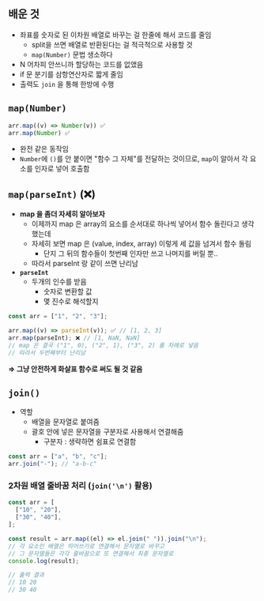 ## 배운 것

- 좌표를 숫자로 된 이차원 배열로 바꾸는 걸 한줄에 해서 코드를 줄임
  - split을 쓰면 배열로 반환된다는 걸 적극적으로 사용할 것
  - `map(Number)` 문법 생소하다
- N 어차피 안쓰니까 할당하는 코드를 없앴음
- if 문 분기를 삼항연산자로 짧게 줄임
- 출력도 `join` 을 통해 한방에 수행

## `map(Number)`

```jsx
arr.map((v) => Number(v)) ✅
arr.map(Number) ✅
```

- 완전 같은 동작임
- `Number`에 `()`를 안 붙이면 "함수 그 자체"를 전달하는 것이므로, `map`이 알아서 각 요소를 인자로 넣어 호출함

## `map(parseInt)` (❌)

- **map 을 좀더 자세히 알아보자**
  - 이제까지 map 은 array의 요소를 순서대로 하나씩 넣어서 함수 돌린다고 생각했는데
  - 자세히 보면 map 은 (value, index, array) 이렇게 세 값을 넘겨서 함수 돌림
    - 단지 그 뒤의 함수들이 첫번째 인자만 쓰고 나머지를 버릴 뿐..
  - 따라서 parseInt 랑 같이 쓰면 난리남
- **`parseInt`**
  - 두개의 인수를 받음
    - 숫자로 변환할 값
    - 몇 진수로 해석할지

```jsx
const arr = ["1", "2", "3"];

arr.map((v) => parseInt(v)); ✅ // [1, 2, 3]
arr.map(parseInt); ❌ // [1, NaN, NaN]
// map 은 결국 ("1", 0), ("2", 1), ("3", 2) 를 차례로 넣음
// 따라서 두번째부터 난리남
```

**⇒ 그냥 안전하게 화살표 함수로 써도 될 것 같음**

## `join()`

- 역할
  - 배열을 문자열로 붙여줌
  - 괄호 안에 넣은 문자열을 구분자로 사용해서 연결해줌
    - 구분자 : 생략하면 쉼표로 연결함

```jsx
const arr = ["a", "b", "c"];
arr.join("-"); // "a-b-c"
```

### 2차원 배열 줄바꿈 처리 (`join('\n')` 활용)

```jsx
const arr = [
  ["10", "20"],
  ["30", "40"],
];

const result = arr.map((el) => el.join(" ")).join("\n");
// 각 요소인 배열은 띄어쓰기로 연결해서 문자열로 바꾸고
// 그 문자열들은 각각 줄바꿈으로 또 연결해서 최종 문자열로
console.log(result);

// 출력 결과
// 10 20
// 30 40
```
